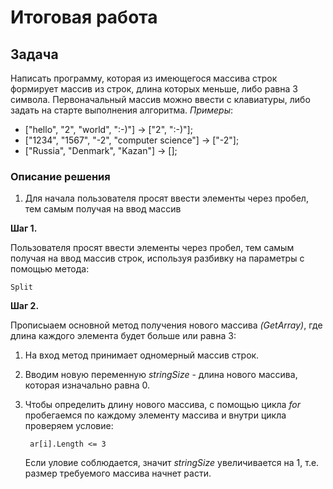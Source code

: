 # Итоговая работа
## Задача
Написать программу, которая из имеющегося массива строк формирует массив из строк, длина которых меньше, либо равна 3 символа. Первоначальный массив можно ввести с клавиатуры, либо задать на старте выполнения алгоритма.
_Примеры_:
+ ["hello", "2", "world", ":-)"] -> ["2", ":-)"];
+ ["1234", "1567", "-2", "computer science"] -> ["-2"];
+ ["Russia", "Denmark", "Kazan"] -> [];

### Описание решения
1. Для начала пользователя просят ввести элементы через пробел, тем самым получая на ввод массив 

**Шаг 1.** 

Пользователя просят ввести элементы через пробел, тем самым получая на ввод массив строк, используя разбивку на параметры с помощью метода:

    Split

**Шаг 2.** 

Прописыаем основной метод  получения нового массива _(GetArray)_, где длина каждого элемента будет больше или равна 3:

1.   На вход метод принимает одномерный массив строк.

2. Вводим новую переменную _stringSize_ - длина нового массива, которая изначально равна 0. 

3. Чтобы определить длину нового массива, с помощью цикла _for_ пробегаемся по каждому элементу массива и внутри цикла проверяем условие:

        ar[i].Length <= 3

    Если уловие соблюдается, значит _stringSize_ увеличивается на 1, т.е. размер требуемого массива начнет расти.

    
